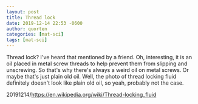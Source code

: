 ```yaml
---
layout: post
title: Thread lock
date: 2019-12-14 22:53 -0600
author: quorten
categories: [mat-sci]
tags: [mat-sci]
---
```


Thread lock?  I've heard that mentioned by a friend.  Oh, interesting,
it is an oil placed in metal screw threads to help prevent them from
slipping and unscrewing.  So that's why there's always a weird oil on
metal screws.  Or maybe that's just plain old oil.  Well, the photo of
thread locking fluid definitely doesn't look like plain old oil, so
yeah, probably not the case.

20191214/https://en.wikipedia.org/wiki/Thread-locking_fluid
